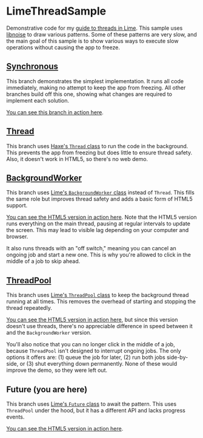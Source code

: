 # LimeThreadSample
Demonstrative code for my [guide to threads in Lime](https://player03.com/openfl/threads-guide/). This sample uses [libnoise](https://github.com/memilian/libnoise/) to draw various patterns. Some of these patterns are very slow, and the main goal of this sample is to show various ways to execute slow operations without causing the app to freeze.

## [Synchronous](https://github.com/player-03/LimeThreadSample)
This branch demonstrates the simplest implementation. It runs all code immediately, making no attempt to keep the app from freezing. All other branches build off this one, showing what changes are required to implement each solution.

[You can see this branch in action here](https://player03.com/haxe/demo/threads/synchronous/index.html).

## [Thread](https://github.com/player-03/LimeThreadSample/tree/Thread)
This branch uses [Haxe's `Thread` class](https://api.haxe.org/sys/thread/Thread.html) to run the code in the background. This prevents the app from freezing but does little to ensure thread safety. Also, it doesn't work in HTML5, so there's no web demo.

## [BackgroundWorker](https://github.com/player-03/LimeThreadSample/tree/BackgroundWorker)
This branch uses [Lime's `BackgroundWorker` class](https://api.lime.software/lime/system/BackgroundWorker.html) instead of `Thread`. This fills the same role but improves thread safety and adds a basic form of HTML5 support.

[You can see the HTML5 version in action here](https://player03.com/haxe/demo/threads/bgworker/index.html). Note that the HTML5 version runs everything on the main thread, pausing at regular intervals to update the screen. This may lead to visible lag depending on your computer and browser.

It also runs threads with an "off switch," meaning you can cancel an ongoing job and start a new one. This is why you're allowed to click in the middle of a job to skip ahead.

## [ThreadPool](https://github.com/player-03/LimeThreadSample/tree/ThreadPool)
This branch uses [Lime's `ThreadPool` class](https://api.lime.software/lime/system/ThreadPool.html) to keep the background thread running at all times. This removes the overhead of starting and stopping the thread repeatedly.

[You can see the HTML5 version in action here](https://player03.com/haxe/demo/threads/threadpool/index.html), but since this version doesn't use threads, there's no appreciable difference in speed between it and the `BackgroundWorker` version.

You'll also notice that you can no longer click in the middle of a job, because `ThreadPool` isn't designed to interrupt ongoing jobs. The only options it offers are: (1) queue the job for later, (2) run both jobs side-by-side, or (3) shut everything down permanently. None of these would improve the demo, so they were left out.

## Future (you are here)
This branch uses [Lime's `Future` class](https://api.lime.software/lime/app/Future.html) to await the pattern. This uses `ThreadPool` under the hood, but it has a different API and lacks progress events.

[You can see the HTML5 version in action here](https://player03.com/haxe/demo/threads/future/index.html).

